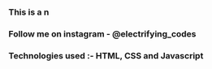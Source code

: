 ### This is a n

### Follow me on instagram - @electrifying_codes

### Technologies used :- HTML, CSS and Javascript